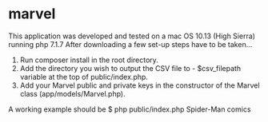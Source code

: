 # marvel

This application was developed and tested on a mac OS 10.13 (High Sierra) running php 7.1.7
After downloading a few set-up steps have to be taken...

1. Run composer install in the root directory.
2. Add the directory you wish to output the CSV file to - $csv_filepath variable at the top of public/index.php.
3. Add your Marvel public and private keys in the constructor of the Marvel class (app/models/Marvel.php).

A working example should be
$ php public/index.php Spider-Man comics